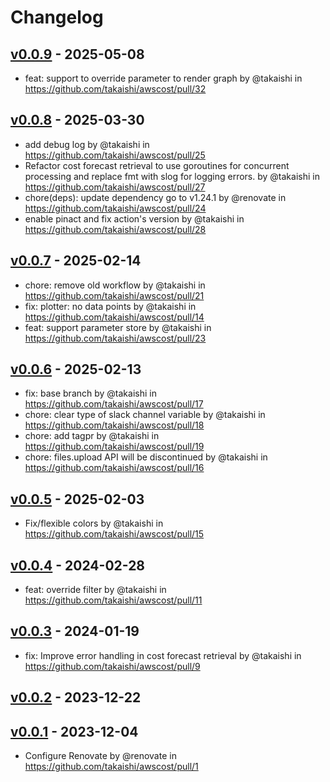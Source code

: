 # Changelog

## [v0.0.9](https://github.com/takaishi/awscost/compare/v0.0.8...v0.0.9) - 2025-05-08
- feat: support to override parameter to render graph by @takaishi in https://github.com/takaishi/awscost/pull/32

## [v0.0.8](https://github.com/takaishi/awscost/compare/v0.0.7...v0.0.8) - 2025-03-30
- add debug log by @takaishi in https://github.com/takaishi/awscost/pull/25
- Refactor cost forecast retrieval to use goroutines for concurrent processing and replace fmt with slog for logging errors. by @takaishi in https://github.com/takaishi/awscost/pull/27
- chore(deps): update dependency go to v1.24.1 by @renovate in https://github.com/takaishi/awscost/pull/24
- enable pinact and fix action's version by @takaishi in https://github.com/takaishi/awscost/pull/28

## [v0.0.7](https://github.com/takaishi/awscost/compare/v0.0.6...v0.0.7) - 2025-02-14
- chore: remove old workflow by @takaishi in https://github.com/takaishi/awscost/pull/21
- fix: plotter: no data points by @takaishi in https://github.com/takaishi/awscost/pull/14
- feat: support parameter store by @takaishi in https://github.com/takaishi/awscost/pull/23

## [v0.0.6](https://github.com/takaishi/awscost/compare/v0.0.5...v0.0.6) - 2025-02-13
- fix: base branch by @takaishi in https://github.com/takaishi/awscost/pull/17
- chore: clear type of slack channel variable by @takaishi in https://github.com/takaishi/awscost/pull/18
- chore: add tagpr by @takaishi in https://github.com/takaishi/awscost/pull/19
- chore: files.upload API will be discontinued by @takaishi in https://github.com/takaishi/awscost/pull/16

## [v0.0.5](https://github.com/takaishi/awscost/compare/v0.0.4...v0.0.5) - 2025-02-03
- Fix/flexible colors by @takaishi in https://github.com/takaishi/awscost/pull/15

## [v0.0.4](https://github.com/takaishi/awscost/compare/v0.0.3...v0.0.4) - 2024-02-28
- feat: override filter by @takaishi in https://github.com/takaishi/awscost/pull/11

## [v0.0.3](https://github.com/takaishi/awscost/compare/v0.0.2...v0.0.3) - 2024-01-19
- fix: Improve error handling in cost forecast retrieval by @takaishi in https://github.com/takaishi/awscost/pull/9

## [v0.0.2](https://github.com/takaishi/awscost/compare/v0.0.1...v0.0.2) - 2023-12-22

## [v0.0.1](https://github.com/takaishi/awscost/commits/v0.0.1) - 2023-12-04
- Configure Renovate by @renovate in https://github.com/takaishi/awscost/pull/1
